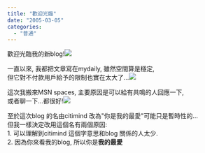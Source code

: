```yaml
---
title: "歡迎光臨"
date: "2005-03-05"
categories: 
  - "普通"
---
```


歡迎光臨我的新blog!![](images/island.gif)

一直以來, 我都把文章寫在mydaily, 雖然空間算是穩定,  
但它對不付款用戶給予的限制也實在太大了...![](images/smile_sarcastic.gif)

這次我搬來MSN spaces, 主要原因是可以給有共鳴的人回應一下,  
或者聊一下...都很好!![](images/smile_wink.gif)

至於這次blog 的名由citimind 改為"你是我的最愛"可能只是暫時性的...  
但我一樣決定改用這個名有兩個原因:  
1\. 可以理解到citimind 這個字意思和blog 關係的人太少.  
2\. 因為你來看我的blog, 所以你是**我的最愛**
